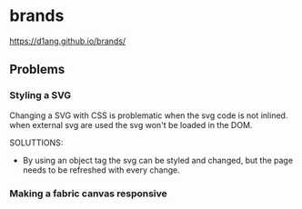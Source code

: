 # brands
https://d1ang.github.io/brands/

## Problems

### Styling a SVG
Changing a SVG with CSS is problematic when the svg code is not inlined.
when external svg are used the svg won't be loaded in the DOM.

SOLUTTIONS: 
- By using an object tag the svg can be styled and changed, but the page needs to be refreshed with every change.

### Making a fabric canvas responsive

